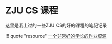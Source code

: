 # ZJU CS 课程
这里是我上过的一些ZJU CS的好的课程的笔记记录

<!-- prettier-ignore-start -->
!!! quote "resource"
    [一个非常好的学长的作业资源](https://github.com/zjuerme/zju_course)
<!-- prettier-ignore-end -->